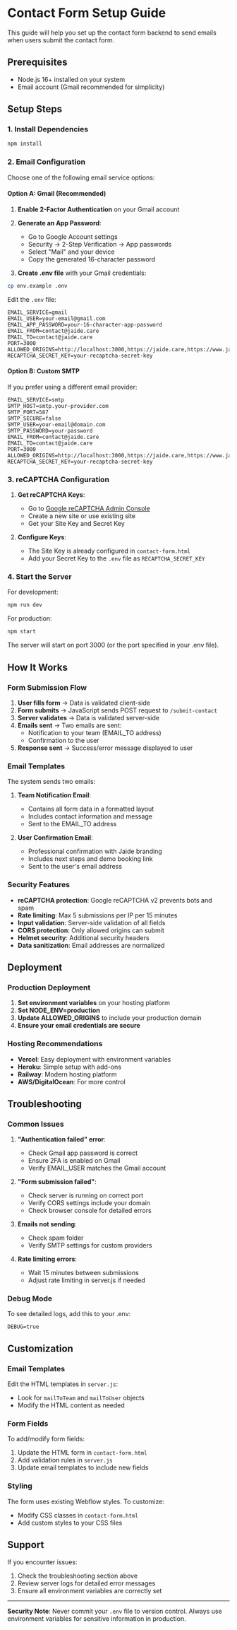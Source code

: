 # Contact Form Setup Guide

This guide will help you set up the contact form backend to send emails when users submit the contact form.

## Prerequisites

- Node.js 16+ installed on your system
- Email account (Gmail recommended for simplicity)

## Setup Steps

### 1. Install Dependencies

```bash
npm install
```

### 2. Email Configuration

Choose one of the following email service options:

#### Option A: Gmail (Recommended)

1. **Enable 2-Factor Authentication** on your Gmail account
2. **Generate an App Password**:
   - Go to Google Account settings
   - Security → 2-Step Verification → App passwords
   - Select "Mail" and your device
   - Copy the generated 16-character password

3. **Create .env file** with your Gmail credentials:

```bash
cp env.example .env
```

Edit the `.env` file:
```env
EMAIL_SERVICE=gmail
EMAIL_USER=your-email@gmail.com
EMAIL_APP_PASSWORD=your-16-character-app-password
EMAIL_FROM=contact@jaide.care
EMAIL_TO=contact@jaide.care
PORT=3000
ALLOWED_ORIGINS=http://localhost:3000,https://jaide.care,https://www.jaide.care
RECAPTCHA_SECRET_KEY=your-recaptcha-secret-key
```

#### Option B: Custom SMTP

If you prefer using a different email provider:

```env
EMAIL_SERVICE=smtp
SMTP_HOST=smtp.your-provider.com
SMTP_PORT=587
SMTP_SECURE=false
SMTP_USER=your-email@domain.com
SMTP_PASSWORD=your-password
EMAIL_FROM=contact@jaide.care
EMAIL_TO=contact@jaide.care
PORT=3000
ALLOWED_ORIGINS=http://localhost:3000,https://jaide.care,https://www.jaide.care
RECAPTCHA_SECRET_KEY=your-recaptcha-secret-key
```

### 3. reCAPTCHA Configuration

1. **Get reCAPTCHA Keys**:
   - Go to [Google reCAPTCHA Admin Console](https://www.google.com/recaptcha/admin)
   - Create a new site or use existing site
   - Get your Site Key and Secret Key

2. **Configure Keys**:
   - The Site Key is already configured in `contact-form.html`
   - Add your Secret Key to the `.env` file as `RECAPTCHA_SECRET_KEY`

### 4. Start the Server

For development:
```bash
npm run dev
```

For production:
```bash
npm start
```

The server will start on port 3000 (or the port specified in your .env file).

## How It Works

### Form Submission Flow

1. **User fills form** → Data is validated client-side
2. **Form submits** → JavaScript sends POST request to `/submit-contact`
3. **Server validates** → Data is validated server-side
4. **Emails sent** → Two emails are sent:
   - Notification to your team (EMAIL_TO address)
   - Confirmation to the user
5. **Response sent** → Success/error message displayed to user

### Email Templates

The system sends two emails:

1. **Team Notification Email**:
   - Contains all form data in a formatted layout
   - Includes contact information and message
   - Sent to the EMAIL_TO address

2. **User Confirmation Email**:
   - Professional confirmation with Jaide branding
   - Includes next steps and demo booking link
   - Sent to the user's email address

### Security Features

- **reCAPTCHA protection**: Google reCAPTCHA v2 prevents bots and spam
- **Rate limiting**: Max 5 submissions per IP per 15 minutes
- **Input validation**: Server-side validation of all fields
- **CORS protection**: Only allowed origins can submit
- **Helmet security**: Additional security headers
- **Data sanitization**: Email addresses are normalized

## Deployment

### Production Deployment

1. **Set environment variables** on your hosting platform
2. **Set NODE_ENV=production**
3. **Update ALLOWED_ORIGINS** to include your production domain
4. **Ensure your email credentials are secure**

### Hosting Recommendations

- **Vercel**: Easy deployment with environment variables
- **Heroku**: Simple setup with add-ons
- **Railway**: Modern hosting platform
- **AWS/DigitalOcean**: For more control

## Troubleshooting

### Common Issues

1. **"Authentication failed" error**:
   - Check Gmail app password is correct
   - Ensure 2FA is enabled on Gmail
   - Verify EMAIL_USER matches the Gmail account

2. **"Form submission failed"**:
   - Check server is running on correct port
   - Verify CORS settings include your domain
   - Check browser console for detailed errors

3. **Emails not sending**:
   - Check spam folder
   - Verify SMTP settings for custom providers

4. **Rate limiting errors**:
   - Wait 15 minutes between submissions
   - Adjust rate limiting in server.js if needed

### Debug Mode

To see detailed logs, add this to your .env:
```env
DEBUG=true
```

## Customization

### Email Templates

Edit the HTML templates in `server.js`:
- Look for `mailToTeam` and `mailToUser` objects
- Modify the HTML content as needed

### Form Fields

To add/modify form fields:
1. Update the HTML form in `contact-form.html`
2. Add validation rules in `server.js`
3. Update email templates to include new fields

### Styling

The form uses existing Webflow styles. To customize:
- Modify CSS classes in `contact-form.html`
- Add custom styles to your CSS files

## Support

If you encounter issues:
1. Check the troubleshooting section above
2. Review server logs for detailed error messages
3. Ensure all environment variables are correctly set

---

**Security Note**: Never commit your `.env` file to version control. Always use environment variables for sensitive information in production.
